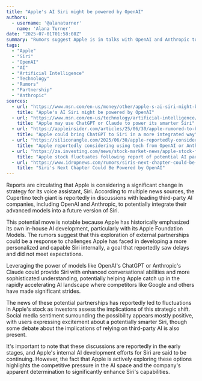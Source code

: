 ```yaml
---
title: "Apple's AI Siri might be powered by OpenAI"
authors:
  - username: '@alanaturner'
    name: 'Alana Turner'
date: "2025-07-01T01:58:08Z"
summary: "Rumors suggest Apple is in talks with OpenAI and Anthropic to power a future, more intelligent Siri, potentially signaling a shift from its in-house AI development and a response to perceived shortcomings in the AI race. The news has led to fluctuations in Apple's stock."
tags:
  - "Apple"
  - "Siri"
  - "OpenAI"
  - "AI"
  - "Artificial Intelligence"
  - "Technology"
  - "Rumors"
  - "Partnership"
  - "Anthropic"
sources:
  - url: "https://www.msn.com/en-us/money/other/apple-s-ai-siri-might-be-powered-by-openai/ar-AA1HIsWR"
    title: "Apple's AI Siri might be powered by OpenAI"
  - url: "https://www.msn.com/en-us/technology/artificial-intelligence/apple-may-use-chatgpt-or-claude-to-power-its-smarter-siri/ar-AA1HIA55"
    title: "Apple may use ChatGPT or Claude to power its smarter Siri"
  - url: "https://appleinsider.com/articles/25/06/30/apple-rumored-to-be-in-talks-with-anthropic-and-openai-about-powering-new-siri"
    title: "Apple could bring ChatGPT to Siri in a more integrated way"
  - url: "https://siliconangle.com/2025/06/30/apple-reportedly-considering-using-tech-openai-anthropic-falls-behind-ai-race/"
    title: "Apple reportedly considering using tech from OpenAI or Anthropic as it falls behind in AI race"
  - url: "https://za.investing.com/news/stock-market-news/apple-stock-fluctuates-following-report-of-potential-ai-partnership-for-siri-3774319"
    title: "Apple stock fluctuates following report of potential AI partnership for Siri"
  - url: "https://www.idropnews.com/rumors/siris-next-chapter-could-be-powered-by-openai/250484/"
    title: "Siri's Next Chapter Could Be Powered by OpenAI"
---
```


Reports are circulating that Apple is considering a significant change in strategy for its voice assistant, Siri. According to multiple news sources, the Cupertino tech giant is reportedly in discussions with leading third-party AI companies, including OpenAI and Anthropic, to potentially integrate their advanced models into a future version of Siri.

This potential move is notable because Apple has historically emphasized its own in-house AI development, particularly with its Apple Foundation Models. The rumors suggest that this exploration of external partnerships could be a response to challenges Apple has faced in developing a more personalized and capable Siri internally, a goal that reportedly saw delays and did not meet expectations.

Leveraging the power of models like OpenAI's ChatGPT or Anthropic's Claude could provide Siri with enhanced conversational abilities and more sophisticated understanding, potentially helping Apple catch up in the rapidly accelerating AI landscape where competitors like Google and others have made significant strides.

The news of these potential partnerships has reportedly led to fluctuations in Apple's stock as investors assess the implications of this strategic shift. Social media sentiment surrounding the possibility appears mostly positive, with users expressing excitement about a potentially smarter Siri, though some debate about the implications of relying on third-party AI is also present.

It's important to note that these discussions are reportedly in the early stages, and Apple's internal AI development efforts for Siri are said to be continuing. However, the fact that Apple is actively exploring these options highlights the competitive pressure in the AI space and the company's apparent determination to significantly enhance Siri's capabilities.
